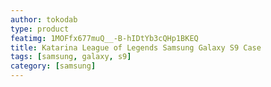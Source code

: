 ```yaml
---
author: tokodab
type: product
featimg: 1MOFfx677muQ__-B-hIDtYb3cQHp1BKEQ
title: Katarina League of Legends Samsung Galaxy S9 Case
tags: [samsung, galaxy, s9]
category: [samsung]
---
```


